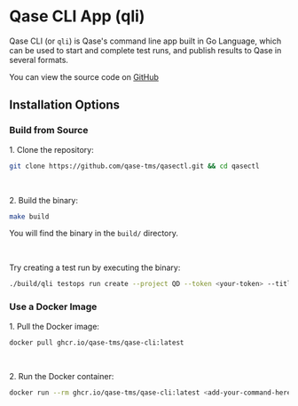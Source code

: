 # Qase CLI App (qli)

Qase CLI (or `qli`) is Qase's command line app built in Go Language, which can be used to start and complete test runs, and publish results to Qase in several formats.

You can view the source code on [GitHub](https://github.com/qase-tms/qasectl)

## Installation Options

### Build from Source

1\. Clone the repository:

```bash
git clone https://github.com/qase-tms/qasectl.git && cd qasectl
```
<br>

2\. Build the binary:

```bash
make build
```

You will find the binary in the `build/` directory.

<br>

Try creating a test run by executing the binary:

```bash
./build/qli testops run create --project QD --token <your-token> --title "Run created from Qase-cli" --description "Hello, from qase-cli" --environment <env-slug> --verbose
```

### Use a Docker Image

1\. Pull the Docker image:

```bash
docker pull ghcr.io/qase-tms/qase-cli:latest
```

<br>

2\. Run the Docker container:

```bash
docker run --rm ghcr.io/qase-tms/qase-cli:latest <add-your-command-here>
```
